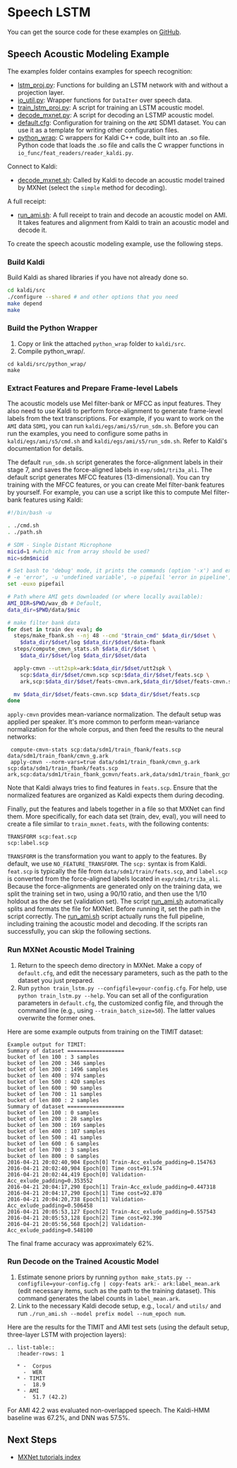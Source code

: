 # Speech LSTM
You can get the source code for these examples on [GitHub](https://github.com/dmlc/mxnet/tree/master/example/speech-demo).

## Speech Acoustic Modeling Example

The examples folder contains examples for speech recognition:

- [lstm_proj.py](https://github.com/dmlc/mxnet/tree/master/example/speech-demo/lstm_proj.py): Functions for building an LSTM network with and without a projection layer.
- [io_util.py](https://github.com/dmlc/mxnet/tree/master/example/speech-demo/io_util.py): Wrapper functions for `DataIter` over speech data.
- [train_lstm_proj.py](https://github.com/dmlc/mxnet/tree/master/example/speech-demo/train_lstm_proj.py): A script for training an LSTM acoustic model.
- [decode_mxnet.py](https://github.com/dmlc/mxnet/tree/master/example/speech-demo/decode_mxnet.py): A script for decoding an LSTMP acoustic model.
- [default.cfg](https://github.com/dmlc/mxnet/tree/master/example/speech-demo/default.cfg): Configuration for training on the `AMI` SDM1 dataset. You can use it as a template for writing other configuration files.
- [python_wrap](https://github.com/dmlc/mxnet/tree/master/example/speech-demo/python_wrap): C wrappers for Kaldi C++ code, built into an .so file. Python code that loads the .so file and calls the C wrapper functions in `io_func/feat_readers/reader_kaldi.py`.

Connect to Kaldi:

- [decode_mxnet.sh](https://github.com/dmlc/mxnet/tree/master/example/speech-demo/decode_mxnet.sh): Called by Kaldi to decode an acoustic model trained by MXNet (select the `simple` method for decoding).

A full receipt:

- [run_ami.sh](https://github.com/dmlc/mxnet/tree/master/example/speech-demo/run_ami.sh): A full receipt to train and decode an acoustic model on AMI. It takes features and alignment from Kaldi to train an acoustic model and decode it.

To create the speech acoustic modeling example, use the following steps.

### Build Kaldi

Build Kaldi as shared libraries if you have not already done so.

```bash
cd kaldi/src
./configure --shared # and other options that you need
make depend
make
```

### Build the Python Wrapper

1. Copy or link the attached `python_wrap` folder to `kaldi/src`.
2. Compile python_wrap/.

```
cd kaldi/src/python_wrap/
make
```

### Extract Features and Prepare Frame-level Labels

The acoustic models use Mel filter-bank or MFCC as input features. They also need to use Kaldi to perform force-alignment to generate frame-level labels from the text transcriptions. For example, if you want to work on the `AMI` data `SDM1`, you can run `kaldi/egs/ami/s5/run_sdm.sh`. Before you can run the examples, you need to configure some paths in `kaldi/egs/ami/s5/cmd.sh` and `kaldi/egs/ami/s5/run_sdm.sh`. Refer to Kaldi's documentation for details.

The default `run_sdm.sh` script generates the force-alignment labels in their stage 7, and saves the force-aligned labels in `exp/sdm1/tri3a_ali`. The default script generates MFCC features (13-dimensional). You can try training with the MFCC features, or you can create Mel filter-bank features by yourself. For example, you can use a script like this to compute Mel filter-bank features using Kaldi:

```bash
#!/bin/bash -u

. ./cmd.sh
. ./path.sh

# SDM - Single Distant Microphone
micid=1 #which mic from array should be used?
mic=sdm$micid

# Set bash to 'debug' mode, it prints the commands (option '-x') and exits on :
# -e 'error', -u 'undefined variable', -o pipefail 'error in pipeline',
set -euxo pipefail

# Path where AMI gets downloaded (or where locally available):
AMI_DIR=$PWD/wav_db # Default,
data_dir=$PWD/data/$mic

# make filter bank data
for dset in train dev eval; do
  steps/make_fbank.sh --nj 48 --cmd "$train_cmd" $data_dir/$dset \
    $data_dir/$dset/log $data_dir/$dset/data-fbank
  steps/compute_cmvn_stats.sh $data_dir/$dset \
    $data_dir/$dset/log $data_dir/$dset/data

  apply-cmvn --utt2spk=ark:$data_dir/$dset/utt2spk \
    scp:$data_dir/$dset/cmvn.scp scp:$data_dir/$dset/feats.scp \
    ark,scp:$data_dir/$dset/feats-cmvn.ark,$data_dir/$dset/feats-cmvn.scp

  mv $data_dir/$dset/feats-cmvn.scp $data_dir/$dset/feats.scp
done
```
`apply-cmvn` provides mean-variance normalization. The default setup was applied per speaker. It's more common to perform mean-variance normalization for the whole corpus, and then feed the results to the neural networks:

```
 compute-cmvn-stats scp:data/sdm1/train_fbank/feats.scp data/sdm1/train_fbank/cmvn_g.ark
 apply-cmvn --norm-vars=true data/sdm1/train_fbank/cmvn_g.ark scp:data/sdm1/train_fbank/feats.scp ark,scp:data/sdm1/train_fbank_gcmvn/feats.ark,data/sdm1/train_fbank_gcmvn/feats.scp
```
Note that Kaldi always tries to find features in `feats.scp`. Ensure that the normalized features are organized as Kaldi expects them during decoding.

Finally, put the features and labels together in a file so that MXNet can find them. More specifically, for each data set (train, dev, eval), you will need to create a file similar to `train_mxnet.feats`, with the following contents:

```
TRANSFORM scp:feat.scp
scp:label.scp
```

`TRANSFORM` is the transformation you want to apply to the features. By default, we use `NO_FEATURE_TRANSFORM`. The `scp:` syntax is from Kaldi. `feat.scp` is typically the file from `data/sdm1/train/feats.scp`, and `label.scp` is converted from the force-aligned labels located in `exp/sdm1/tri3a_ali`. Because the force-alignments are generated only on the training data, we split the training set in two, using a 90/10 ratio, and then use the 1/10 holdout as the dev set (validation set). The script [run_ami.sh](https://github.com/dmlc/mxnet/blob/master/example/speech-demo/run_ami.sh) automatically splits and formats the file for MXNet. Before running it, set the path in the script correctly. The [run_ami.sh](https://github.com/dmlc/mxnet/blob/master/example/speech-demo/run_ami.sh) script actually runs the full pipeline, including training the acoustic model and decoding. If the scripts ran successfully, you can skip the following sections.

### Run MXNet Acoustic Model Training

1. Return to the speech demo directory in MXNet. Make a copy of `default.cfg`, and edit the necessary parameters, such as the path to the dataset you just prepared.
2. Run `python train_lstm.py --configfile=your-config.cfg`. For help, use `python train_lstm.py --help`. You can set all of the configuration parameters in `default.cfg`, the customized config file, and through the command line (e.g., using `--train_batch_size=50`). The latter values overwrite the former ones.

Here are some example outputs from training on the TIMIT dataset:

```
Example output for TIMIT:
Summary of dataset ==================
bucket of len 100 : 3 samples
bucket of len 200 : 346 samples
bucket of len 300 : 1496 samples
bucket of len 400 : 974 samples
bucket of len 500 : 420 samples
bucket of len 600 : 90 samples
bucket of len 700 : 11 samples
bucket of len 800 : 2 samples
Summary of dataset ==================
bucket of len 100 : 0 samples
bucket of len 200 : 28 samples
bucket of len 300 : 169 samples
bucket of len 400 : 107 samples
bucket of len 500 : 41 samples
bucket of len 600 : 6 samples
bucket of len 700 : 3 samples
bucket of len 800 : 0 samples
2016-04-21 20:02:40,904 Epoch[0] Train-Acc_exlude_padding=0.154763
2016-04-21 20:02:40,904 Epoch[0] Time cost=91.574
2016-04-21 20:02:44,419 Epoch[0] Validation-Acc_exlude_padding=0.353552
2016-04-21 20:04:17,290 Epoch[1] Train-Acc_exlude_padding=0.447318
2016-04-21 20:04:17,290 Epoch[1] Time cost=92.870
2016-04-21 20:04:20,738 Epoch[1] Validation-Acc_exlude_padding=0.506458
2016-04-21 20:05:53,127 Epoch[2] Train-Acc_exlude_padding=0.557543
2016-04-21 20:05:53,128 Epoch[2] Time cost=92.390
2016-04-21 20:05:56,568 Epoch[2] Validation-Acc_exlude_padding=0.548100
```

The final frame accuracy was approximately 62%.

### Run Decode on the Trained Acoustic Model

1. Estimate senone priors by running `python make_stats.py --configfile=your-config.cfg | copy-feats ark:- ark:label_mean.ark` (edit necessary items, such as the path to the training dataset). This command generates the label counts in `label_mean.ark`.
2. Link to the necessary Kaldi decode setup, e.g., `local/` and `utils/` and run `./run_ami.sh --model prefix model --num_epoch num`.

Here are the results for the TIMIT and AMI test sets (using the default setup, three-layer LSTM with projection layers):

```eval_rst
.. list-table::
   :header-rows: 1

   * -  Corpus 
     -  WER 
   * - TIMIT   
     -  18.9
   * - AMI     
     -  51.7 (42.2) 
```

For AMI 42.2 was evaluated non-overlapped speech. The Kaldi-HMM baseline was 67.2%, and DNN was 57.5%.

## Next Steps
* [MXNet tutorials index](http://mxnet.io/tutorials/index.html)
